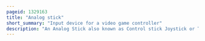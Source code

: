 ```yaml
---
pageid: 1329163
title: "Analog stick"
short_summary: "Input device for a video game controller"
description: "An Analog Stick also known as Control stick Joystick or Thumbstick is an Input Device for a Controller that is used for two-dimensional Input. An Analog Stick is a Variation of a joystick Consisting of a Protrusion from the Controller Input based on the Position of this Protrusion in Relation to the Default Center Position. While digital Sticks rely on single electrical Connections for Movement Analog Sticks use continuous electrical Activity running through Potentiometers to measure the precise Position of the Stick in its full Range of Motion. The Analog Stick has outgrown the D-Pad in both Prominence and Usage in video Games Consoles."
---
```

